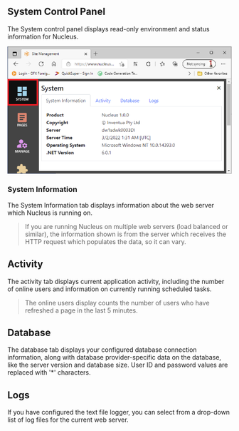 ## System Control Panel
The System control panel displays read-only environment and status information for Nucleus.

![System Control Panel](System.png)

### System Information
The System Information tab displays information about the web server which Nucleus is running on.  

> If you are running Nucleus on multiple web servers (load balanced or similar), the information shown is from the server which receives 
the HTTP request which populates the data, so it can vary.  

## Activity
The activity tab displays current application activity, including the number of online users and information on currently running scheduled tasks.

> The online users display counts the number of users who have refreshed a page in the last 5 minutes. 

## Database 
The database tab displays your configured database connection information, along with database provider-specific data on the database, like the
server version and database size.  User ID and password values are replaced with '*' characters.

## Logs
If you have configured the text file logger, you can select from a drop-down list of log files for the current web server.  